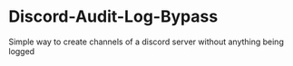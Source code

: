 # Discord-Audit-Log-Bypass
Simple way to create channels of a discord server without anything being logged
